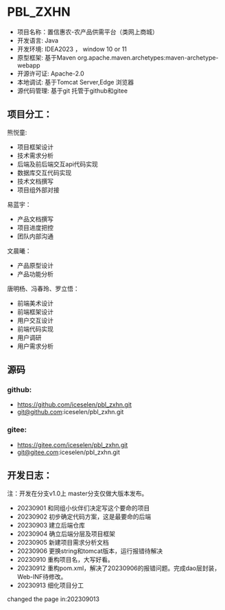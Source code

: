 # PBL_ZXHN
- 项目名称：置信惠农-农产品供需平台（类网上商城）
- 开发语言: Java
- 开发环境: IDEA2023 ， window 10 or 11
- 原型框架: 基于Maven org.apache.maven.archetypes:maven-archetype-webapp
- 开源许可证: Apache-2.0
- 本地调试: 基于Tomcat Server,Edge 浏览器
- 源代码管理: 基于git 托管于github和gitee

## 项目分工：
熊悦童:
- 项目框架设计
- 技术需求分析
- 后端及前后端交互api代码实现
- 数据库交互代码实现
- 技术文档撰写
- 项目组外部对接

易蓝宇：
- 产品文档撰写
- 项目进度把控
- 团队内部沟通

文晨曦：
- 产品原型设计
- 产品功能分析

唐明杨、冯春玲、罗立悟：
- 前端美术设计
- 前端框架设计
- 用户交互设计
- 前端代码实现
- 用户调研
- 用户需求分析

## 源码
### github:
- https://github.com/iceselen/pbl_zxhn.git
- git@github.com:iceselen/pbl_zxhn.git

### gitee:
- https://gitee.com/iceselen/pbl_zxhn.git
- git@gitee.com:iceselen/pbl_zxhn.git

## 开发日志：
注：开发在分支v1.0上 master分支仅做大版本发布。
- 20230901 和同组小伙伴们决定写这个要命的项目
- 20230902 初步确定代码方案，这是最要命的后端
- 20230903 建立后端仓库
- 20230904 确立后端分层及项目框架
- 20230905 新建项目需求分析文档
- 20230906 更换string和tomcat版本，运行报错待解决
- 20230910 重构项目名，大写好看。
- 20230912 重构pom.xml，解决了20230906的报错问题。完成dao层封装，Web-INF待修改。
- 20230913 细化项目分工

changed the page in:202309013